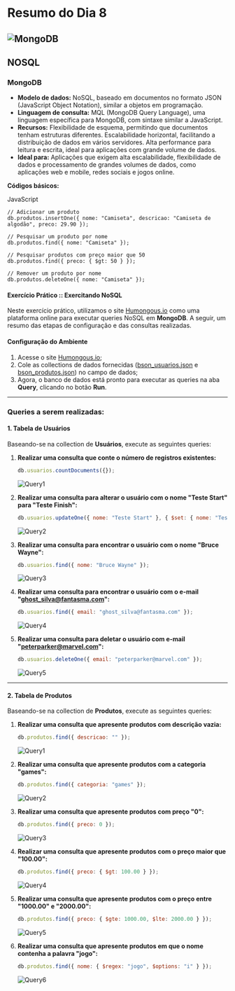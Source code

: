 # Resumo do Dia 8 
![MongoDB](https://img.shields.io/badge/MongoDB-%234ea94b.svg?style=for-the-badge&logo=mongodb&logoColor=white)
---
## NOSQL

### MongoDB

-   **Modelo de dados:** NoSQL, baseado em documentos no formato JSON (JavaScript Object Notation), similar a objetos em programação.
-   **Linguagem de consulta:** MQL (MongoDB Query Language), uma linguagem específica para MongoDB, com sintaxe similar a JavaScript.
-   **Recursos:** Flexibilidade de esquema, permitindo que documentos tenham estruturas diferentes. Escalabilidade horizontal, facilitando a distribuição de dados em vários servidores. Alta performance para leitura e escrita, ideal para aplicações com grande volume de dados.
-   **Ideal para:** Aplicações que exigem alta escalabilidade, flexibilidade de dados e processamento de grandes volumes de dados, como aplicações web e mobile, redes sociais e jogos online.

**Códigos básicos:**

JavaScript

```
// Adicionar um produto
db.produtos.insertOne({ nome: "Camiseta", descricao: "Camiseta de algodão", preco: 29.90 });

// Pesquisar um produto por nome
db.produtos.find({ nome: "Camiseta" });

// Pesquisar produtos com preço maior que 50
db.produtos.find({ preco: { $gt: 50 } });

// Remover um produto por nome
db.produtos.deleteOne({ nome: "Camiseta" });

```
#### Exercício Prático :: Exercitando NoSQL

Neste exercício prático, utilizamos o site [Humongous.io](https://www.humongous.io/app/playground/mongodb/new) como uma plataforma online para executar queries NoSQL em **MongoDB**. A seguir, um resumo das etapas de configuração e das consultas realizadas.

#### Configuração do Ambiente

1. Acesse o site [Humongous.io](https://www.humongous.io/app/playground/mongodb/new);
2. Cole as collections de dados fornecidas ([bson_usuarios.json](../Exercícios/NoSQL/bson_usuarios.txt) e [bson_produtos.json](../Exercícios/NoSQL/bson_produtos.txt)) no campo de dados;
3. Agora, o banco de dados está pronto para executar as queries na aba **Query**, clicando no botão **Run**.

---

### Queries a serem realizadas:

#### 1. Tabela de Usuários

Baseando-se na collection de **Usuários**, execute as seguintes queries:

1. **Realizar uma consulta que conte o número de registros existentes:**

   ```javascript
   db.usuarios.countDocuments({});
   ```
    ![Query1](../Exercícios/NoSQL/query1usuarios.png)

2. **Realizar uma consulta para alterar o usuário com o nome "Teste Start" para "Teste Finish":**

   ```javascript
   db.usuarios.updateOne({ nome: "Teste Start" }, { $set: { nome: "Teste Finish" } });
   ```
    ![Query2](../Exercícios/NoSQL/query2usuarios.png)

3. **Realizar uma consulta para encontrar o usuário com o nome "Bruce Wayne":**

   ```javascript
   db.usuarios.find({ nome: "Bruce Wayne" });
   ```
    ![Query3](../Exercícios/NoSQL/query3usuarios.png)

4. **Realizar uma consulta para encontrar o usuário com o e-mail "ghost_silva@fantasma.com":**

   ```javascript
   db.usuarios.find({ email: "ghost_silva@fantasma.com" });
   ```
    ![Query4](../Exercícios/NoSQL/query4usuarios.png)

5. **Realizar uma consulta para deletar o usuário com e-mail "peterparker@marvel.com":**

   ```javascript
   db.usuarios.deleteOne({ email: "peterparker@marvel.com" });
   ```
    ![Query5](../Exercícios/NoSQL/query5usuarios.png)

---

#### 2. Tabela de Produtos

Baseando-se na collection de **Produtos**, execute as seguintes queries:

1. **Realizar uma consulta que apresente produtos com descrição vazia:**

   ```javascript
   db.produtos.find({ descricao: "" });
   ```
    ![Query1](../Exercícios/NoSQL/query1produtos.png)

2. **Realizar uma consulta que apresente produtos com a categoria "games":**

   ```javascript
   db.produtos.find({ categoria: "games" });
   ```
   ![Query2](../Exercícios/NoSQL/query2produtos.png)

3. **Realizar uma consulta que apresente produtos com preço "0":**

   ```javascript
   db.produtos.find({ preco: 0 });
   ```
   ![Query3](../Exercícios/NoSQL/query3produtos.png)

4. **Realizar uma consulta que apresente produtos com o preço maior que "100.00":**

   ```javascript
   db.produtos.find({ preco: { $gt: 100.00 } });
   ```
   ![Query4](../Exercícios/NoSQL/query4produtos.png)

5. **Realizar uma consulta que apresente produtos com o preço entre "1000.00" e "2000.00":**

   ```javascript
   db.produtos.find({ preco: { $gte: 1000.00, $lte: 2000.00 } });
   ```
   ![Query5](../Exercícios/NoSQL/query5produtos.png)

6. **Realizar uma consulta que apresente produtos em que o nome contenha a palavra "jogo":**

   ```javascript
   db.produtos.find({ nome: { $regex: "jogo", $options: "i" } });
   ```
   ![Query6](../Exercícios/NoSQL/query6produtos.png)

